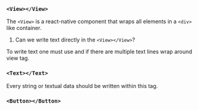 ### ```<View></View>```

The ```<View>``` is a react-native component that wraps all elements in a ```<div>``` like container. 

1. Can we write text directly in the ```<View></View>```? 

<summary>
To write text one must use <Text></Text> and if there are multiple text lines wrap around view tag.
</summary>

### ```<Text></Text>```

Every string or textual data should be written within this tag. 

### ```<Button></Button>```
